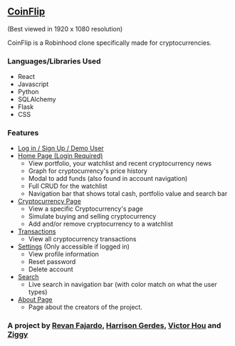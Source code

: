 ## [CoinFlip](https://coinffflip.herokuapp.com/)

(Best viewed in 1920 x 1080 resolution)

CoinFlip is a Robinhood clone specifically made for cryptocurrencies.

### Languages/Libraries Used
* React
* Javascript
* Python
* SQLAlchemy
* Flask
* CSS

### Features
* [Log in / Sign Up / Demo User](https://coinffflip.herokuapp.com/login)
* [Home Page (Login Required)](https://coinffflip.herokuapp.com/home)
  * View portfolio, your watchlist and recent cryptocurrency news
  * Graph for cryptocurrency's price history
  * Modal to add funds (also found in account navigation)
  * Full CRUD for the watchlist
  * Navigation bar that shows total cash, portfolio value and search bar
* [Cryptocurrency Page](https://coinffflip.herokuapp.com/crypto/1)
  * View a specific Cryptocurrency's page
  * Simulate buying and selling cryptocurrency
  * Add and/or remove cryptocurrency to a watchlist
* [Transactions](https://coinffflip.herokuapp.com/transactions)
  * View all cryptocurrency transactions
* [Settings](https://coinffflip.herokuapp.com/settings) (Only accessible if logged in)
  * View profile information
  * Reset password
  * Delete account
* [Search](https://coinffflip.herokuapp.com/home)
  * Live search in navigation bar (with color match on what the user types)
* [About Page](https://coinffflip.herokuapp.com/about)
  * Page about the creators of the project.


### A project by [Revan Fajardo](https://www.linkedin.com/in/john-elijah-revan-fajardo-33a189a3), [Harrison Gerdes](https://github.com/HGerdes), [Victor Hou](https://github.com/Thereal-victorhou) and [Ziggy](https://github.com/9ziggy9)

